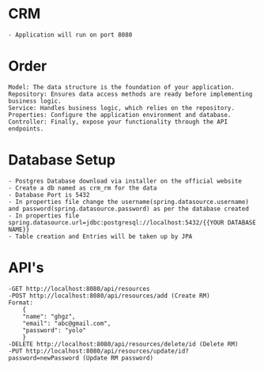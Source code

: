 # CRM

    - Application will run on port 8080

# Order

    Model: The data structure is the foundation of your application.
    Repository: Ensures data access methods are ready before implementing business logic.
    Service: Handles business logic, which relies on the repository.
    Properties: Configure the application environment and database.
    Controller: Finally, expose your functionality through the API endpoints.

# Database Setup

    - Postgres Database download via installer on the official website
    - Create a db named as crm_rm for the data
    - Database Port is 5432
    - In properties file change the username(spring.datasource.username) and password(spring.datasource.password) as per the database created
    - In properties file spring.datasource.url=jdbc:postgresql://localhost:5432/{{YOUR DATABASE NAME}}
    - Table creation and Entries will be taken up by JPA

# API's

    -GET http://localhost:8080/api/resources
    -POST http://localhost:8080/api/resources/add (Create RM)
    Format:
        {
        "name": "ghgz",
        "email": "abc@gmail.com",
        "password": "yolo"
        }
    -DELETE http://localhost:8080/api/resources/delete/id (Delete RM)
    -PUT http://localhost:8080/api/resources/update/id?password=newPassword (Update RM password)
